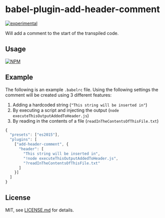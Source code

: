 # babel-plugin-add-header-comment

[![experimental](http://badges.github.io/stability-badges/dist/experimental.svg)](http://github.com/badges/stability-badges)

Will add a comment to the start of the transpiled code.

## Usage

[![NPM](https://nodei.co/npm/babel-plugin-add-header-comment.png)](https://www.npmjs.com/package/babel-plugin-add-header-comment)

## Example

The following is an example `.babelrc` file. Using the following settings the comment will be created using 3 different features:

1. Adding a hardcoded string (`"This string will be inserted in"`)
2. By executing a script and injecting the output (`node executeThisOutputAddedToHeader.js`)
3. By reading in the contents of a file (`readInTheContentsOfThisFile.txt`)
```javascript
{
  "presets": ["es2015"],
  "plugins": [
    ["add-header-comment", {
      "header": [
        "This string will be inserted in",
        "!node executeThisOutputAddedToHeader.js",
        "?readInTheContentsOfThisFile.txt"
      ]
    }]
  ]
}
```

## License

MIT, see [LICENSE.md](http://github.com/mikkoh/babel-plugin-add-header-comment/blob/master/LICENSE.md) for details.
